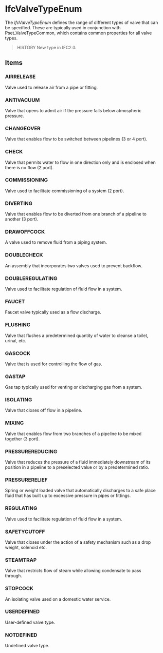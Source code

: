 # IfcValveTypeEnum

The _IfcValveTypeEnum_ defines the range of different types of valve that can be specified. These are typically used in conjunction with Pset_ValveTypeCommon, which contains common properties for all valve types.<!-- end of definition -->

> HISTORY New type in IFC2.0.

## Items

### AIRRELEASE
Valve used to release air from a pipe or fitting.

### ANTIVACUUM
Valve that opens to admit air if the pressure falls below atmospheric pressure.

### CHANGEOVER
Valve that enables flow to be switched between pipelines (3 or 4 port).

### CHECK
Valve that permits water to flow in one direction only and is enclosed when there is no flow (2 port).

### COMMISSIONING
Valve used to facilitate commissioning of a system (2 port).

### DIVERTING
Valve that enables flow to be diverted from one branch of a pipeline to another (3 port).

### DRAWOFFCOCK
A valve used to remove fluid from a piping system.

### DOUBLECHECK
An assembly that incorporates two valves used to prevent backflow.

### DOUBLEREGULATING
Valve used to facilitate regulation of fluid flow in a system.

### FAUCET
Faucet valve typically used as a flow discharge.

### FLUSHING
Valve that flushes a predetermined quantity of water to cleanse a toilet, urinal, etc.

### GASCOCK
Valve that is used for controlling the flow of gas.

### GASTAP
Gas tap typically used for venting or discharging gas from a system.

### ISOLATING
Valve that closes off flow in a pipeline.

### MIXING
Valve that enables flow from two branches of a pipeline to be mixed together (3 port).

### PRESSUREREDUCING
Valve that reduces the pressure of a fluid immediately downstream of its position in a pipeline to a preselected value or by a predetermined ratio.

### PRESSURERELIEF
Spring or weight loaded valve that automatically discharges to a safe place fluid that has built up to excessive pressure in pipes or fittings.

### REGULATING
Valve used to facilitate regulation of fluid flow in a system.

### SAFETYCUTOFF
Valve that closes under the action of a safety mechanism such as a drop weight, solenoid etc.

### STEAMTRAP
Valve that restricts flow of steam while allowing condensate to pass through.

### STOPCOCK
An isolating valve used on a domestic water service.

### USERDEFINED
User-defined valve type.

### NOTDEFINED
Undefined valve type.
